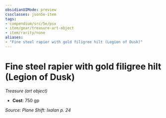 ```yaml
---
obsidianUIMode: preview
cssclasses: json5e-item
tags:
- compendium/src/5e/psx
- item/gear/treasure-art-object
- item/rarity/none
aliases: 
- "Fine steel rapier with gold filigree hilt (Legion of Dusk)"
---
```

# Fine steel rapier with gold filigree hilt (Legion of Dusk)
*Treasure (art object)*  

- **Cost**: 750 gp

*Source: Plane Shift: Ixalan p. 24*